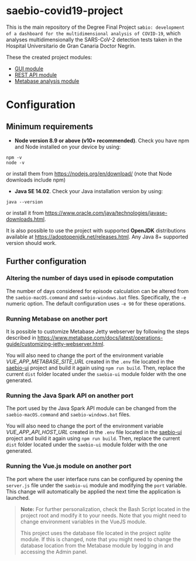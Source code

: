 # saebio-covid19-project
This is the main repository of the Degree Final Project `sæbio: development of a dashboard for the multidimensional analysis of COVID-19`, which analyses multidimensionally the SARS-CoV-2 detection tests taken in the Hospital Universitario de Gran Canaria Doctor Negrín.

These the created project modules:
- [GUI module](https://github.com/gabrilopez/saebio-c19-ui)
- [REST API module](https://github.com/gabrilopez/saebio-c19-api)
- [Metabase analysis module](https://github.com/gabrilopez/saebio-c19-metabase)

# Configuration
## Minimum requirements
- **Node version 8.9 or above (v10+ recommended)**. Check you have npm and Node installed on your device by using:
````
npm -v
node -v
````
 or install them from https://nodejs.org/en/download/  (note that Node downloads include npm)
 - **Java SE 14.02**. Check your Java installation version by using:
 ```
 java --version
 ```
 or install it from https://www.oracle.com/java/technologies/javase-downloads.html.

It is also possible to use the project with supported **OpenJDK** distributions available at https://adoptopenjdk.net/releases.html. Any Java 8+ supported version should work.


## Further configuration
### Altering the number of days used in episode computation
The number of days considered for episode calculation can be altered from the `saebio-macOS.command` and `saebio-windows.bat` files. Specifically, the `-e` numeric option. The default configuration uses `-e 90` for these operations.
### Running Metabase on another port
It is possible to customize Metabase Jetty webserver by following the steps described in https://www.metabase.com/docs/latest/operations-guide/customizing-jetty-webserver.html. 

You will also need to change the port of the environment variable *VUE_APP_METABASE_SITE_URL*  created in the `.env` file located in the [saebio-ui](https://github.com/gabrilopez/saebio-c19-ui) project and build it again using `npm run build`. Then, replace the current `dist` folder located under the `saebio-ui` module folder with the one generated.

### Running the Java Spark API on another port
The port used by the Java Spark API module can be changed from the `saebio-macOS.command` and `saebio-windows.bat` files.

You will also need to change the port of the environment variable *VUE_APP_API_HOST_URL* created in the `.env` file located in the [saebio-ui](https://github.com/gabrilopez/saebio-c19-ui) project and build it again using `npm run build`. Then, replace the current `dist` folder located under the `saebio-ui` module folder with the one generated.

### Running the Vue.js module on another port
The port where the user interface runs can be configured by opening the `server.js` file under the `saebio-ui` module and modifying the `port` variable. This change will automatically be applied the next time the application is launched. 
&nbsp;
> **Note:** For further personalization, check the Bash Script located in the project root and modify it to your needs. Note that you might need to change environment variables in the VueJS module.
> 
> This project uses the database file located in the project *sqlite* module. If this is changed, note that you might need to change the database location from the Metabase module by logging in and accessing the Admin panel.
